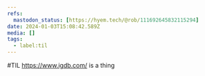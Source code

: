 ```yaml
---
refs:
  mastodon_status: [https://hyem.tech/@rob/111692645832115294]
date: 2024-01-03T15:08:42.589Z
media: []
tags:
  - label:til
---
```


#TIL https://www.igdb.com/ is a thing
